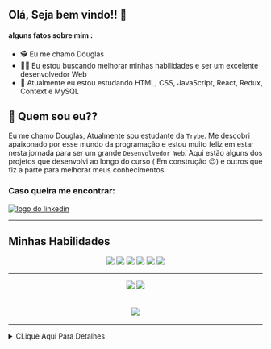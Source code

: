 ## Olá, Seja bem vindo!! :hugs:

#### alguns fatos sobre mim : 

- :detective:  Eu me chamo Douglas
- :mage_man:  Eu estou buscando melhorar minhas habilidades e ser um excelente desenvolvedor Web
- :mechanical_arm:  Atualmente eu estou estudando HTML, CSS, JavaScript, React, Redux, Context e MySQL


## :thinking: Quem sou eu??

  Eu me chamo Douglas, Atualmente sou estudante da `Trybe`. Me descobri apaixonado por esse mundo da programação e
estou muito feliz em estar nesta jornada para ser um grande `Desenvolvedor Web`. Aqui estão alguns dos projetos que
desenvolvi ao longo do curso ( Em construção :wink:) e outros que fiz a parte para melhorar meus conhecimentos.

### Caso queira me encontrar:
<a href="https://www.linkedin.com/in/douglassf/" target="_blank">
  <img src="https://cdn-icons-png.flaticon.com/512/1383/1383262.png" alt="logo do linkedin" width="40">
</a>

---

## Minhas Habilidades
<p align="center">
<img src="https://cdn.jsdelivr.net/gh/devicons/devicon/icons/html5/html5-original-wordmark.svg" width="60" style="max-width:100%; margin 0 2px;" /></img>
<img src="https://cdn.jsdelivr.net/gh/devicons/devicon/icons/css3/css3-original-wordmark.svg" width="60"  style="max-width:100%; margin 0 2px;" /></img>
<img src="https://cdn.jsdelivr.net/gh/devicons/devicon/icons/javascript/javascript-original.svg" width="50" style="max-width:100%; margin 0 2px;"/></img>
<img src="https://cdn.jsdelivr.net/gh/devicons/devicon/icons/react/react-original.svg" width="50" style="max-width:100%; margin 0 2px;"/></img>
<img src="https://cdn.jsdelivr.net/gh/devicons/devicon/icons/redux/redux-original.svg" width="50"  style="max-width:100%; margin 0 2px;" /></img>
<img src="https://cdn.jsdelivr.net/gh/devicons/devicon/icons/mysql/mysql-original-wordmark.svg" width="70"  style="max-width:100%; margin 0 2px;" /></img>
</p>

---

<div align="center">
<img src="https://github-readme-stats.vercel.app/api/top-langs/?username=DouglasSantosF&layout=compact" width="400px"> </img>
<img src="https://github-readme-stats.vercel.app/api?username=DouglasSantosF&show_icons=true&theme=radical" width="400px"> </img>
</div>

</br>
</br>


<div align="center">
<img src="https://media2.giphy.com/media/ZFR9UV7j0pkSC8mdzi/giphy.gif" width="500"> </img>
</div>

---

<details>
     <summary> CLique Aqui Para Detalhes </summary>
  
<!--START_SECTION:waka-->
![Code Time](http://img.shields.io/badge/Code%20Time-0%20secs-blue)

![Profile Views](http://img.shields.io/badge/Profile%20Views-0-blue)

**🐱 My GitHub Data** 

> 🏆 27 Contributions in the Year 2022
 > 
> 📦 164.8 kB Used in GitHub's Storage 
 > 
> 🚫 Not Opted to Hire
 > 
> 📜 21 Public Repositories 
 > 
> 🔑 7 Private Repositories  
 > 
**I'm an Early 🐤** 

```text
🌞 Morning    45 commits     ███░░░░░░░░░░░░░░░░░░░░░░   11.72% 
🌆 Daytime    164 commits    ██████████░░░░░░░░░░░░░░░   42.71% 
🌃 Evening    160 commits    ██████████░░░░░░░░░░░░░░░   41.67% 
🌙 Night      15 commits     █░░░░░░░░░░░░░░░░░░░░░░░░   3.91%

```
📅 **I'm Most Productive on Thursday** 

```text
Monday       64 commits     ████░░░░░░░░░░░░░░░░░░░░░   16.67% 
Tuesday      58 commits     ███░░░░░░░░░░░░░░░░░░░░░░   15.1% 
Wednesday    62 commits     ████░░░░░░░░░░░░░░░░░░░░░   16.15% 
Thursday     65 commits     ████░░░░░░░░░░░░░░░░░░░░░   16.93% 
Friday       43 commits     ██░░░░░░░░░░░░░░░░░░░░░░░   11.2% 
Saturday     51 commits     ███░░░░░░░░░░░░░░░░░░░░░░   13.28% 
Sunday       41 commits     ██░░░░░░░░░░░░░░░░░░░░░░░   10.68%

```


📊 **This Week I Spent My Time On** 

```text
⌚︎ Time Zone: America/Sao_Paulo

💬 Programming Languages: 
TypeScript               14 hrs 18 mins      ████████████████░░░░░░░░░   67.26% 
CSS                      2 hrs 37 mins       ███░░░░░░░░░░░░░░░░░░░░░░   12.37% 
JavaScript               1 hr 41 mins        ██░░░░░░░░░░░░░░░░░░░░░░░   7.94% 
JSON                     1 hr 8 mins         █░░░░░░░░░░░░░░░░░░░░░░░░   5.35% 
YAML                     44 mins             ░░░░░░░░░░░░░░░░░░░░░░░░░   3.49%

🔥 Editors: 
VS Code                  21 hrs 15 mins      █████████████████████████   100.0%

🐱‍💻 Projects: 
sd-016-b-trybe-futebol-cl14 hrs 51 mins      █████████████████░░░░░░░░   69.89% 
sd-013-a-project-movie-ca5 hrs 54 mins       ███████░░░░░░░░░░░░░░░░░░   27.82% 
Movie-Cards              27 mins             ░░░░░░░░░░░░░░░░░░░░░░░░░   2.13% 
Meus Projetos            1 min               ░░░░░░░░░░░░░░░░░░░░░░░░░   0.15%

💻 Operating System: 
Linux                    21 hrs 15 mins      █████████████████████████   100.0%

```

**I Mostly Code in JavaScript** 

```text
JavaScript               14 repos            ██████████████████░░░░░░░   73.68% 
HTML                     5 repos             ██████░░░░░░░░░░░░░░░░░░░   26.32%

```


**Timeline**

![Chart not found](https://raw.githubusercontent.com/DouglasSantosF/DouglasSantosF/main/charts/bar_graph.png) 


 Last Updated on 15/06/2022 18:51:24 UTC
<!--END_SECTION:waka-->
</details>  
